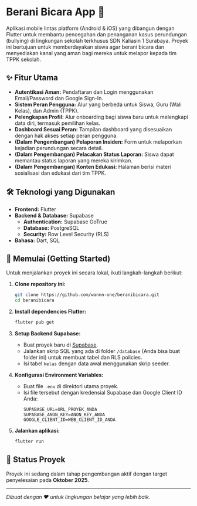 # Berani Bicara App 🚀

Aplikasi mobile lintas platform (Android & iOS) yang dibangun dengan Flutter untuk membantu pencegahan dan penanganan kasus perundungan (bullying) di lingkungan sekolah terkhusus SDN Kaliasin 1 Surabaya. Proyek ini bertujuan untuk memberdayakan siswa agar berani bicara dan menyediakan kanal yang aman bagi mereka untuk melapor kepada tim TPPK sekolah.

## ✨ Fitur Utama

* **Autentikasi Aman:** Pendaftaran dan Login menggunakan Email/Password dan Google Sign-In.
* **Sistem Peran Pengguna:** Alur yang berbeda untuk Siswa, Guru (Wali Kelas), dan Admin (TPPK).
* **Pelengkapan Profil:** Alur onboarding bagi siswa baru untuk melengkapi data diri, termasuk pemilihan kelas.
* **Dashboard Sesuai Peran:** Tampilan dashboard yang disesuaikan dengan hak akses setiap peran pengguna.
* **(Dalam Pengembangan) Pelaporan Insiden:** Form untuk melaporkan kejadian perundungan secara detail.
* **(Dalam Pengembangan) Pelacakan Status Laporan:** Siswa dapat memantau status laporan yang mereka kirimkan.
* **(Dalam Pengembangan) Konten Edukasi:** Halaman berisi materi sosialisasi dan edukasi dari tim TPPK.

## 🛠️ Teknologi yang Digunakan

* **Frontend:** Flutter
* **Backend & Database:** Supabase
    * **Authentication:** Supabase GoTrue
    * **Database:** PostgreSQL
    * **Security:** Row Level Security (RLS)
* **Bahasa:** Dart, SQL

## 🚀 Memulai (Getting Started)

Untuk menjalankan proyek ini secara lokal, ikuti langkah-langkah berikut:

1.  **Clone repository ini:**
    ```sh
    git clone https://github.com/wannn-one/beranibicara.git
    cd beranibicara
    ```

2.  **Install dependencies Flutter:**
    ```sh
    flutter pub get
    ```

3.  **Setup Backend Supabase:**
    * Buat proyek baru di [Supabase](https://supabase.com/).
    * Jalankan skrip SQL yang ada di folder `/database` (Anda bisa buat folder ini) untuk membuat tabel dan RLS policies.
    * Isi tabel `kelas` dengan data awal menggunakan skrip seeder.

4.  **Konfigurasi Environment Variables:**
    * Buat file `.env` di direktori utama proyek.
    * Isi file tersebut dengan kredensial Supabase dan Google Client ID Anda:
        ```
        SUPABASE_URL=URL_PROYEK_ANDA
        SUPABASE_ANON_KEY=ANON_KEY_ANDA
        GOOGLE_CLIENT_ID=WEB_CLIENT_ID_ANDA
        ```

5.  **Jalankan aplikasi:**
    ```sh
    flutter run
    ```

## 🎯 Status Proyek

Proyek ini sedang dalam tahap pengembangan aktif dengan target penyelesaian pada **Oktober 2025**.

---
*Dibuat dengan ❤️ untuk lingkungan belajar yang lebih baik.*
